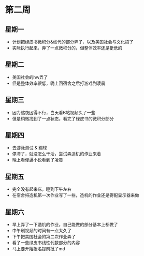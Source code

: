 # 第二周

## 星期一

- 计划把绿皮书微积分&线代的部分弄了，以及美国社会与文化搞了
- 实际执行起来，弄了一点微积分的，但整体效率还是挺低的

## 星期二

- 美国社会的hw弄了
- 但是整体效率很低，晚上回宿舍之后打游戏到凌晨

## 星期三

- 因为熬夜困得不行，白天看B站视频久了一些
- 但是稍微找到了一点状态，看完了绿皮书的微积分部分

## 星期四

- 去游泳测试 & 踢球
- 停滞了，就没怎么干活，尝试弄造机的作业来着
- 晚上看傻逼小说看到了凌晨

## 星期五

- 完全没有起来床，睡到下午左右
- 在宿舍把造机第一次作业写了一些，造机的作业还是得配显示器来做

## 星期六

- 早上弄了一下造机的作业，自己能做的部分基本上都做了
- 中午刷视频的时间有一点太久了
- 下午把美国社会的第二次作业弄了
- 看了一些绿皮书线性代数部分的内容
- 马上要开始报名提前批了md